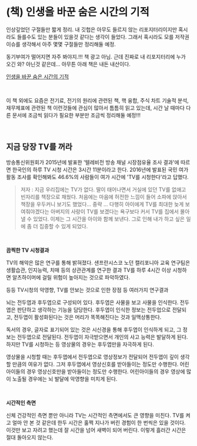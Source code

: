 # (책) 인생을 바꾼 숨은 시간의 기적

인상깊었던 구절들만 짧게 정리. 내 깃헙은 아무도 들르지 않는 리포지터리이지만 혹시라도 들를수도 있는 분들이 있을것 같다는 생각이 들었다. 그래서 혹시라도 모를 저작권이슈를 생각해서 아주 몇몇 구절들만 정리해둘 예정. 

동기부여가 떨어지면 자주 봐야지.!!! 책 광고 아님. 근데 진짜로 내 리포지터리에 누가 오긴 와? 아닌것 같은데... 아무튼 아래 책은 내돈 내산이다.<br>

[인생을 바꾼 숨은 시간의 기적](http://www.kyobobook.co.kr/product/detailViewKor.laf?ejkGb=KOR&mallGb=KOR&barcode=9788985817974&orderClick=LEa&Kc=)<br>

<br>

이 책 외에도 요즘은 전기료, 전기의 원리에 관련된 책, 핵 융합, 주식 차트 기술적 분석, 재무제표에 관련된 책 이런것들에 관심이 많아서 틈틈히 읽고 있는데, 시간 날 때마다 다른 문서에 조금씩 읽다가 필요한 부분만 조금씩 정리해둘 예정!!!<br>

<br>

## 지금 당장 TV를 꺼라

방송통신위원회가 2015년에 발표한 '텔레비전 방송 채널 시장점유율 조사 결과'에 따르면 한국인의 하루 TV 시청 시간은 3시간 11분이라고 한다. 2016년에 발표된 국민 여가 활동 조사를 확인해봐도 46.6%의 사람들이 여가 시간에 'TV를 시청한다'라고 답했다.<br>

> 저자 : 지금 우리집에는 TV가 없다. 딸이 태어나면서 거실에 있던 TV를 없애고 빈자리를 책장으로 채웠다. 처음에는 마음에 허전한 느낌이 들어 소파에 앉아서 책장을 우두커니 보기도 했었다... 중략 ... 다행히 아이에게 TV를 최대한 늦게 보여줘야겠다는 아버지의 사랑이 TV를 보겠다는 욕구보다 커서 TV를 집에서 몰아낼 수 있었다. 이제는 그 시간을 아이와 함께 보낸다. 그로 인해 내가 하고 싶은 일에 좀 더 집중할 수 있게 되었다.<br>

<br>

**끔찍한 TV 시청결과**<br>

TV의 해악은 많은 연구를 통해 밝혀졌다. 샌프란시스코 노던 캘리포니아 교육 연구팀은 생활습관, 인지능력, 치매 등의 상관관계를 연구한 결과 TV를 하루 4시간 이상 시청하면 알츠하이머에 걸릴 위험이 높아지는 것으로 파악하였다.<br>

등등 TV시청의 악영향, TV를 안보는 것으로 인한 장점 등 여러가지 연구결과<br>

뇌는 전두엽과 후두엽으로 구성되어 있다. 후두엽은 사물을 보고 사물을 인식한다. 전두엽은 판단하고 생각하는 기능을 담당한다. 후두엽이 인식한 정보는 전두업으로 전달되고, 전두엽이 활성화된다는 것은 머리가 똑똑해진다는 것과 일맥상통한다.<br>

독서의 경우, 글자로 표기되어 있는 것은 시신경을 통해 후두엽이 인식하게 되고, 그 정보는 전두엽으로 전달된다. 전두엽이 자극받으면서 개인의 사고 능력은 발달하게 된다. 하지만 TV를 시청하는 등 영상물의 경우는 후두엽만을 자극하게 된다.<br>

영상물을 시청할 때는 후두엽에서 전두엽으로 영상정보가 전달되어 전두엽이 깊이 생각할 만큼의 여유가 없다. 그저 후두엽에서 영상신호를 받아들이는 정도만 수행한다. 어린아이들의 경우 영상신호만을 받아들이는 정도만 수행한다. 어린아이들의 경우 영상에 많이 노출될 경우에는 뇌 발달에 악영향을 미치게 된다.<br>

<br>

**시간적인 측면**<br>

신체 건강적인 측면 뿐만 아니라 TV는 시간적인 측면에서도 큰 영향을 미친다. TV를 켜고 얼마 안 본 것 같은데 한두 시간은 훌쩍 지나가 버린 경험이 한 번씩은 있을 것이다. 이것만 보고 자려고 했는데 잘 시간을 넘어 새벽이 되어 버린다. 이렇게 흘러간 시간은 절대 돌아오지 않는다.<br>

<br>

